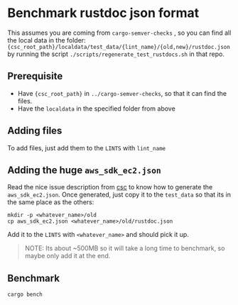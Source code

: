 # Benchmark rustdoc json format
This assumes you are coming from `cargo-semver-checks` , so you can find all the local data in the folder: `{csc_root_path}/localdata/test_data/{lint_name}/{old,new}/rustdoc.json` by running the script `./scripts/regenerate_test_rustdocs.sh` in that repo.

## Prerequisite
* Have `{csc_root_path}` in `../cargo-semver-checks`, so that it can find the files.
* Have the `localdata` in the specified folder from above


## Adding files
To add files, just add them to the `LINTS`  with `lint_name`

## Adding the huge `aws_sdk_ec2.json`
Read the nice issue description from [csc](https://github.com/obi1kenobi/cargo-semver-checks/issues/885#issue-2485321240) to know how to generate the `aws_sdk_ec2.json`. Once generated, just copy it to the `test_data` so that its in the same place as the others:
```
mkdir -p <whatever_name>/old
cp aws_sdk_ec2.json <whatever_name>/old/rustdoc.json
```
Add it to the `LINTS` with `<whatever_name>` and should pick it up. 
> NOTE: Its about ~500MB so it will take a long time to benchmark, so maybe only add it at the end.

## Benchmark
`cargo bench`




